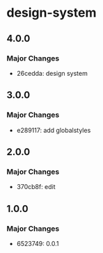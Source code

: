 # design-system

## 4.0.0

### Major Changes

- 26cedda: design system

## 3.0.0

### Major Changes

- e289117: add globalstyles

## 2.0.0

### Major Changes

- 370cb8f: edit

## 1.0.0

### Major Changes

- 6523749: 0.0.1

